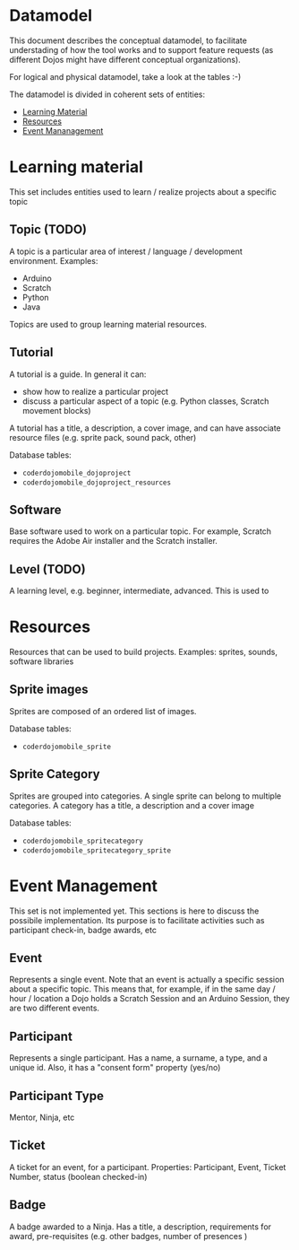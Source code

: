 # Datamodel

This document describes the conceptual datamodel, to facilitate understading of how the tool works and to support feature requests (as different Dojos might have different conceptual organizations). 

For logical and physical datamodel, take a look at the tables :-)

The datamodel is divided in coherent sets of entities:

- [Learning Material](#learning-material)
- [Resources](#resources)
- [Event Mananagement](#event-management)

# Learning material

This set includes entities used to learn / realize projects about a specific topic

## Topic (TODO)

A topic is a particular area of interest / language / development environment. Examples:

- Arduino
- Scratch
- Python
- Java

Topics are used to group learning material resources.

## Tutorial

A tutorial is a guide. In general it can:

- show how to realize a particular project 
- discuss a particular aspect of a topic (e.g. Python classes, Scratch movement blocks)

A tutorial has a title, a description, a cover image, and can have associate resource files (e.g. sprite pack, sound pack, other)

Database tables: 
- `coderdojomobile_dojoproject`
- `coderdojomobile_dojoproject_resources`

## Software

Base software used to work on a particular topic. For example, Scratch requires the Adobe Air installer and the Scratch installer.

## Level (TODO)

A learning level, e.g. beginner, intermediate, advanced. This is used to 

# Resources

Resources that can be used to build projects. Examples: sprites, sounds, software libraries

## Sprite images

Sprites are composed of an ordered list of images. 

Database tables: 
- `coderdojomobile_sprite`

## Sprite Category

Sprites are grouped into categories. A single sprite can belong to multiple categories. A category has a title, a description and a cover image

Database tables: 
- `coderdojomobile_spritecategory`
- `coderdojomobile_spritecategory_sprite`


# Event Management

This set is not implemented yet. This sections is here to discuss the possibile implementation. Its purpose is to facilitate activities such as participant check-in, badge awards, etc

## Event
Represents a single event. Note that an event is actually a specific session about a specific topic. This means that, for example, if in the same day / hour / location a Dojo holds a Scratch Session and an Arduino Session, they are two different events.

## Participant
Represents a single participant. Has a name, a surname, a type, and a unique id. Also, it has a "consent form" property (yes/no)


## Participant Type

Mentor, Ninja, etc

## Ticket

A ticket for an event, for a participant. Properties: Participant, Event, Ticket Number, status (boolean checked-in)

## Badge

A badge awarded to a Ninja. Has a title, a description, requirements for award, pre-requisites (e.g. other badges, number of presences ) 


